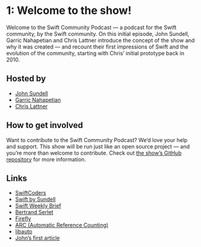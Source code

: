 # 1: Welcome to the show!

Welcome to the Swift Community Podcast — a podcast for the Swift community, by the Swift community. On this initial episode, John Sundell, Garric Nahapetian and Chris Lattner introduce the concept of the show and why it was created — and recount their first impressions of Swift and the evolution of the community, starting with Chris’ initial prototype back in 2010.

## Hosted by

- [John Sundell](https://twitter.com/johnsundell)
- [Garric Nahapetian](https://twitter.com/garricn)
- [Chris Lattner](https://twitter.com/clattner_llvm)

## How to get involved

Want to contribute to the Swift Community Podcast? We’d love your help and support. This show will be run just like an open source project — and you’re more than welcome to contribute. Check out [the show’s GitHub repository](https://github.com/SwiftCommunityPodcast/podcast) for more information.

## Links

- [SwiftCoders](https://swiftcoders.org)
- [Swift by Sundell](https://swiftbysundell.com)
- [Swift Weekly Brief](https://swiftweekly.github.io)
- [Bertrand Serlet](https://en.wikipedia.org/wiki/Bertrand_Serlet)
- [Firefly](https://en.wikipedia.org/wiki/Automatic_Reference_Counting)
- [ARC (Automatic Reference Counting)](https://en.wikipedia.org/wiki/Automatic_Reference_Counting)
- [libauto](https://opensource.apple.com/source/libauto/libauto-77.1/README.html)
- [John’s first article](https://www.swiftbysundell.com/posts/providing-a-unified-swift-error-api)